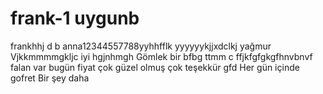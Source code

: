 # frank-1 uygunb
frankhhj  d b
anna12344557788yyhhfflk
yyyyyykjjxdclkj
yağmur 
Vjkkmmmmgkljc iyi hgjnhmgh
Gömlek bir bfbg
ttmm c ffjkfgfgkgfhnvbnvf
  falan var  bugün 
  fiyat 
çok güzel olmuş çok teşekkür gfd
Her gün içinde gofret 
Bir şey daha 
